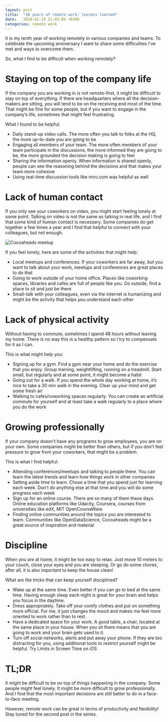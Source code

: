 ```yaml
---
layout: post
title:  "10 years of remote work: lessons learned"
date:   2020-01-19 21:03:06 +0300
categories: remote work
---
```


It is my tenth year of working remotely in various companies and teams. To celebrate the upcoming anniversary I want to share some difficulties I’ve met and ways to overcome them.

So, what I find to be difficult when working remotely?

Staying on top of the company life
===
If the company you are working in is not remote-first, it might be difficult to stay on top of everything. If there are headquarters where all the decision-makers are sitting, you will tend to be on the receiving end most of the time. That might be fine for some people, but if you want to engage in the company’s life, sometimes that might feel frustrating.

What I found to be helpful:
* Daily stand-up video calls. The more often you talk to folks at the HQ, the more up-to-date you are going to be
* Engaging all members of your team. The more often members of your team participate in the discussions, the more informed they are going to be, the more grounded the decision making is going to feel
* Sharing the information openly. When information is shared openly, people can see the reasoning behind the decisions and that makes your team more cohesive
* Using real-time discussion tools like miro.com was helpful as well

Lack of human contact
===
If you only see your coworkers on video, you might start feeling lonely at some point. Talking on video is not the same as talking in real life, and I find that some kind of human contact is necessary. Some companies do get together a few times a year and I find that helpful to connect with your colleagues, but not enough.

![Cocoaheads meetup](/assets/2020-01-19-cocoaheads-small.jpg)

If you feel lonely, here are some of the activities that might help:
* Local meetups and conferences. If your coworkers are far away, but you want to talk about your work, meetups and conferences are great places to do that
* Going to work outside of your home office. Places like coworking spaces, libraries and cafes are full of people like you. Go outside, find a place to sit and just be there
* Small-talk with your colleagues, even via the internet is humanizing and might be the activity that helps you understand each other

Lack of physical activity
===
Without having to commute, sometimes I spend 48 hours without leaving my home. There is no way this is a healthy pattern so I try to compensate for it as I can.

This is what might help you:
* Signing up for a gym. Find a gym near your home and do the exercise that you enjoy. Group training, weightlifting, running on a treadmill. Start small, but regularly and at some point, it might become a habit
* Going out for a walk. If you spend the whole day working at home, it’s nice to take a 30 min walk in the evening. Clear up your mind and get some fresh air
* Walking to cafes/coworking spaces regularly. You can create an artificial commute for yourself and at least take a walk regularly to a place where you do the work

Growing professionally
===
If your company doesn’t have any programs to grow employees, you are on your own. Some companies might be better than others, but if you don’t feel pressure to grow from your coworkers, that might be a problem.

This is what I find helpful:
* Attending conferences/meetups and talking to people there. You can learn the latest trends and learn how things work in other companies
* Setting aside time to learn. Chose a time that you spend just for learning each week. Don’t do anything else at that time and you will do some progress each week
* Sign up for an online course. There are so many of them these days. Online education platforms like Udacity, Coursera, courses from universities like edX, MIT OpenCourseWare
* Finding online communities around the topics you are interested to learn. Communities like OpenDataScience, Cocoaheads might be a great source of inspiration and material

Discipline
===
When you are at home, it might be too easy to relax. Just move 10 meters to your couch, close your eyes and you are sleeping. Or go do some chores, after all, it is also important to keep the house clean!

What are the tricks that can keep yourself disciplined?
* Wake up at the same time. Even better if you can go to bed at the same time. Having enough sleep each night is great for your brain and helps you focus in the daytime.
* Dress appropriately. Take off your comfy clothes and put on something more official. For me, it just changes the mood and makes me feel more oriented to work rather than to rest.
* Have a dedicated space for your work. A good table, a chair, located at the same place in your house. When you sit there means that you are going to work and your brain gets used to it.
* Turn off social networks, alerts and put away your phone. If they are too distracting for you, using additional tools to restrict yourself might be helpful. Try Limits in Screen Time on iOS

TL;DR
===
It might be difficult to be on top of things happening in the company. Some people might feel lonely. It might be more difficult to grow professionally.
And I find that the most important decisions are still better to do in a face-to-face meeting.

However, remote work can be great in terms of productivity and flexibility! Stay tuned for the second post in the series.